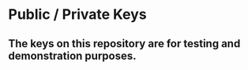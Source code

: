 # **Public / Private Keys**

## The keys on this repository are for testing and demonstration purposes.